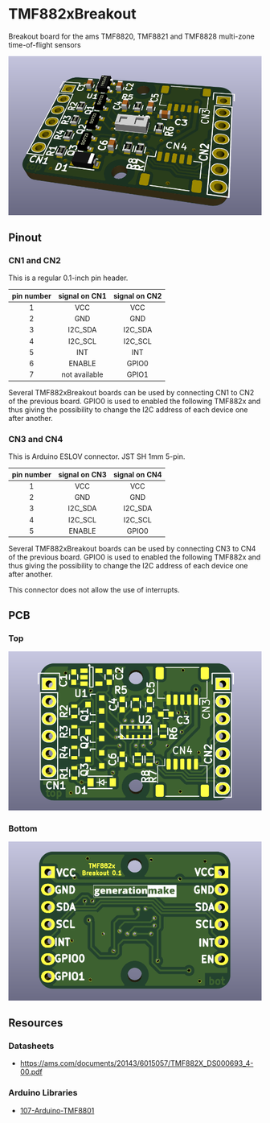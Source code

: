 # TMF882xBreakout
Breakout board for the ams TMF8820, TMF8821 and TMF8828 multi-zone time-of-flight sensors

![TMF882xBreakout rendering](docs/images/TMF882xBreakout_rendering.png)

## Pinout

### CN1 and CN2

This is a regular 0.1-inch pin header.

| pin number | signal on CN1 | signal on CN2|
|:----------:|:-------------:|:------------:|
| 1          | VCC           | VCC          |
| 2          | GND           | GND          |
| 3          | I2C_SDA       | I2C_SDA      |
| 4          | I2C_SCL       | I2C_SCL      |
| 5          | INT           | INT          |
| 6          | ENABLE        | GPIO0        |
| 7          | not available | GPIO1        |

Several TMF882xBreakout boards can be used by connecting CN1 to CN2 of the previous board. GPIO0 is used to enabled the following TMF882x and thus giving the possibility to change the I2C address of each device one after another.

### CN3 and CN4

This is Arduino ESLOV connector. JST SH 1mm 5-pin.

| pin number | signal on CN3 | signal on CN4|
|:----------:|:-------------:|:------------:|
| 1          | VCC           | VCC          |
| 2          | GND           | GND          |
| 3          | I2C_SDA       | I2C_SDA      |
| 4          | I2C_SCL       | I2C_SCL      |
| 5          | ENABLE        | GPIO0        |

Several TMF882xBreakout boards can be used by connecting CN3 to CN4 of the previous board. GPIO0 is used to enabled the following TMF882x and thus giving the possibility to change the I2C address of each device one after another.

This connector does not allow the use of interrupts.

## PCB

### Top

![TMF882xBreakout PCB top](docs/images/TMF882xBreakout_top.png)

### Bottom

![TMF882xBreakout PCB bot](docs/images/TMF882xBreakout_bot.png)

## Resources

### Datasheets

 * https://ams.com/documents/20143/6015057/TMF882X_DS000693_4-00.pdf

### Arduino Libraries

* [107-Arduino-TMF8801](https://github.com/107-systems/107-Arduino-TMF8801)
